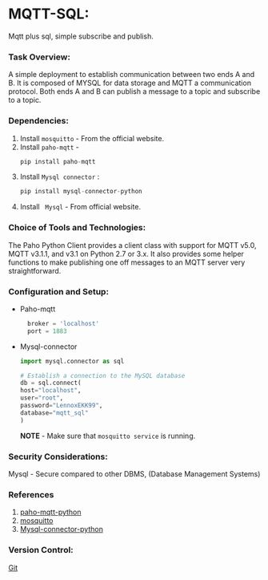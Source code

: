 # MQTT-SQL: 
Mqtt plus sql, simple subscribe and publish.

### Task Overview:
A simple deployment to establish communication between two ends A and B. It is composed of MYSQL for data storage and MQTT a communication protocol. Both ends A and B can publish a message to a topic and subscribe to a topic.
### Dependencies:
1. Install `mosquitto` - From the official website.
2. Install `paho-mqtt` - 
    ```python
    pip install paho-mqtt
    ```
3. Install `Mysql connector` :
    ```python
    pip install mysql-connector-python
    ```
4. Install ` Mysql` - From official website.
### Choice of Tools and Technologies:
The Paho Python Client provides a client class with support for MQTT v5.0, MQTT v3.1.1, and v3.1 on Python 2.7 or 3.x. It also provides some helper functions to make publishing one off messages to an MQTT server very straightforward.
### Configuration and Setup:
- Paho-mqtt

  ```python
    broker = 'localhost'
    port = 1883
  ```

- Mysql-connector
    ```python
    import mysql.connector as sql

    # Establish a connection to the MySQL database
    db = sql.connect(
    host="localhost",
    user="root",
    password="LennoxEKK99",
    database="mqtt_sql"
    )
    ```

    **NOTE** - Make sure that `mosquitto service` is running.
### Security Considerations:
Mysql - Secure compared to other DBMS, (Database Management Systems)
### References
1. [paho-mqtt-python](https://www.emqx.com/en/blog/how-to-use-mqtt-in-python?utm_source=mqttx&utm_medium=referral&utm_campaign=mqttx-help-to-blog)
2. [mosquitto](https://cedalo.com/blog/how-to-install-mosquitto-mqtt-broker-on-windows/)
3. [Mysql-connector-python](https://www.geeksforgeeks.org/how-to-connect-python-with-sql-database/)
### Version Control:
[Git](https://github.com/LennoxKK/Paho-mqtt-/)